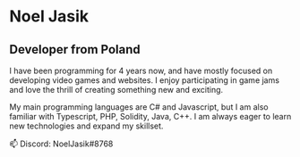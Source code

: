 # Noel Jasik
## Developer from Poland

I have been programming for 4 years now, and have mostly focused on developing video games and websites. I enjoy participating in game jams and love the thrill of creating something new and exciting.

My main programming languages are C# and Javascript, but I am also familiar with Typescript, PHP, Solidity, Java, C++. I am always eager to learn new technologies and expand my skillset.

📫 Discord: NoelJasik#8768 

